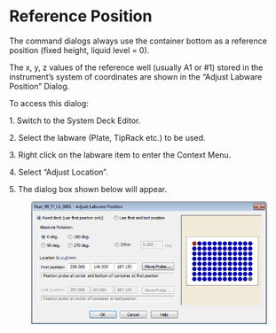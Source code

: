 # Reference Position

The command dialogs always use the container bottom as a reference position (fixed height, liquid level = 0).&#x20;

The x, y, z values of the reference well (usually A1 or #1) stored in the instrument’s system of coordinates are shown in the “Adjust Labware Position” Dialog.&#x20;

To access this dialog:&#x20;

1\. Switch to the System Deck Editor.&#x20;

2\. Select the labware (Plate, TipRack etc.) to be used.&#x20;

3\. Right click on the labware item to enter the Context Menu.&#x20;

4\. Select “Adjust Location”.&#x20;

5\. The dialog box shown below will appear.

<figure><img src="../../../.gitbook/assets/image (212).png" alt=""><figcaption></figcaption></figure>
